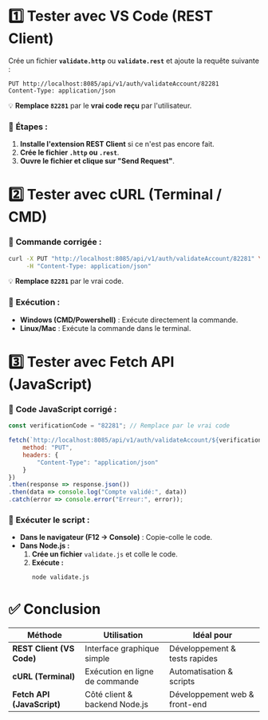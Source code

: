 # **1️⃣ Tester avec VS Code (REST Client)** 
Crée un fichier **`validate.http`** ou **`validate.rest`** et ajoute la requête suivante :

```http
PUT http://localhost:8085/api/v1/auth/validateAccount/82281
Content-Type: application/json
```
💡 **Remplace `82281`** par le **vrai code reçu** par l'utilisateur.

### 📌 **Étapes :**
1. **Installe l'extension REST Client** si ce n'est pas encore fait.
2. **Crée le fichier `.http` ou `.rest`**.
3. **Ouvre le fichier et clique sur "Send Request"**.


# **2️⃣ Tester avec cURL (Terminal / CMD)**
### 📌 **Commande corrigée :**
```sh
curl -X PUT "http://localhost:8085/api/v1/auth/validateAccount/82281" \
     -H "Content-Type: application/json"
```
💡 **Remplace `82281`** par le vrai code.

### 📌 **Exécution :**
- **Windows (CMD/Powershell)** : Exécute directement la commande.
- **Linux/Mac** : Exécute la commande dans le terminal.



# **3️⃣ Tester avec Fetch API (JavaScript)**
### 📌 **Code JavaScript corrigé :**
```js
const verificationCode = "82281"; // Remplace par le vrai code

fetch(`http://localhost:8085/api/v1/auth/validateAccount/${verificationCode}`, {
    method: "PUT",
    headers: {
        "Content-Type": "application/json"
    }
})
.then(response => response.json())
.then(data => console.log("Compte validé:", data))
.catch(error => console.error("Erreur:", error));
```
### 📌 **Exécuter le script :**
- **Dans le navigateur (F12 -> Console)** : Copie-colle le code.
- **Dans Node.js :**  
  1. **Crée un fichier** `validate.js` et colle le code.
  2. **Exécute :**  
     ```sh
     node validate.js
     ```


# ✅ **Conclusion**
| Méthode       | Utilisation                        | Idéal pour |
|--------------|---------------------------------|------------|
| **REST Client (VS Code)** | Interface graphique simple | Développement & tests rapides |
| **cURL (Terminal)** | Exécution en ligne de commande | Automatisation & scripts |
| **Fetch API (JavaScript)** | Côté client & backend Node.js | Développement web & front-end |

